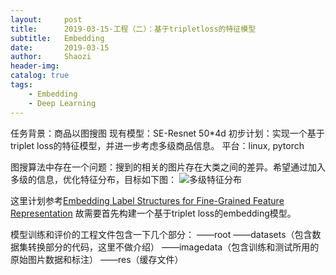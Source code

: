 ```yaml
---
layout:     post
title:      2019-03-15-工程（二）：基于tripletloss的特征模型
subtitle:   Embedding
date:       2019-03-15
author:     Shaozi
header-img: 
catalog: true
tags:
    - Embedding
    - Deep Learning
---
```


任务背景：商品以图搜图
现有模型：SE-Resnet 50\*4d
初步计划：实现一个基于triplet loss的特征模型，并进一步考虑多级商品信息。
平台：linux, pytorch

图搜算法中存在一个问题：搜到的相关的图片存在大类之间的差异。希望通过加入多级的信息，优化特征分布，目标如下图：
![多级特征分布](https://i.loli.net/2019/03/15/5c8b5c5f978b4.png)

这里计划参考[Embedding Label Structures for Fine-Grained Feature Representation](https://arxiv.org/abs/1512.02895)
故需要首先构建一个基于triplet loss的embedding模型。

模型训练和评价的工程文件包含一下几个部分：
——root
  ——datasets（包含数据集转换部分的代码，这里不做介绍）
  ——imagedata（包含训练和测试所用的原始图片数据和标注）
  ——res（缓存文件）


